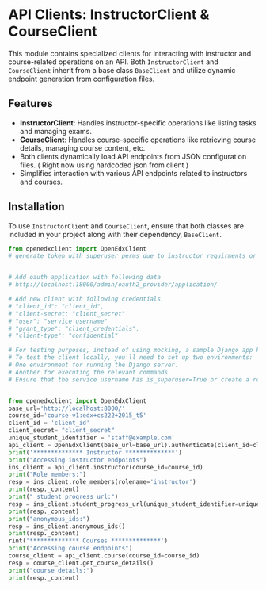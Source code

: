 # API Clients: InstructorClient & CourseClient

This module contains specialized clients for interacting with instructor and course-related operations on an API. Both `InstructorClient` and `CourseClient` inherit from a base class `BaseClient` and utilize dynamic endpoint generation from configuration files.

## Features

- **InstructorClient**: Handles instructor-specific operations like listing tasks and managing exams.
- **CourseClient**: Handles course-specific operations like retrieving course details, managing course content, etc.
- Both clients dynamically load API endpoints from JSON configuration files. ( Right now using hardcoded json from client )
- Simplifies interaction with various API endpoints related to instructors and courses.

## Installation

To use `InstructorClient` and `CourseClient`, ensure that both classes are included in your project along with their dependency, `BaseClient`.

```python
from openedxclient import OpenEdxClient
# generate token with superuser perms due to instructor requirments or give proper role in courseroles tables.


# Add oauth application with following data
# http://localhost:18000/admin/oauth2_provider/application/

# Add new client with following credentials.
# "client_id": "client_id",
# "client-secret: "client_secret"
# "user": "service username"
# "grant_type": "client_credentials",
# "client-type": "confidential"

# For testing purposes, instead of using mocking, a sample Django app has been added with a few available endpoints.
# To test the client locally, you'll need to set up two environments:
# One environment for running the Django server.
# Another for executing the relevant commands.
# Ensure that the service username has is_superuser=True or create a role in the course access roles to enable testing.


from openedxclient import OpenEdxClient
base_url='http://localhost:8000/'
course_id='course-v1:edx+cs222+2015_t5'
client_id = 'client_id'
client_secret= "client_secret"
unique_student_identifier = 'staff@example.com'
api_client = OpenEdxClient(base_url=base_url).authenticate(client_id=client_id, client_secret=client_secret)
print('************** Instructor **************')
print("Accessing instructor endpoints")
ins_client = api_client.instructor(course_id=course_id)
print("Role members:")
resp = ins_client.role_members(rolename='instructor')
print(resp._content)
print(" student_progress_url:")
resp = ins_client.student_progress_url(unique_student_identifier=unique_student_identifier)
print(resp._content)
print("anonymous_ids:")
resp = ins_client.anonymous_ids()
print(resp._content)
rint('************** Courses **************')
print("Accessing course endpoints")
course_client = api_client.course(course_id=course_id)
resp = course_client.get_course_details()
print("course details:")
print(resp._content)
